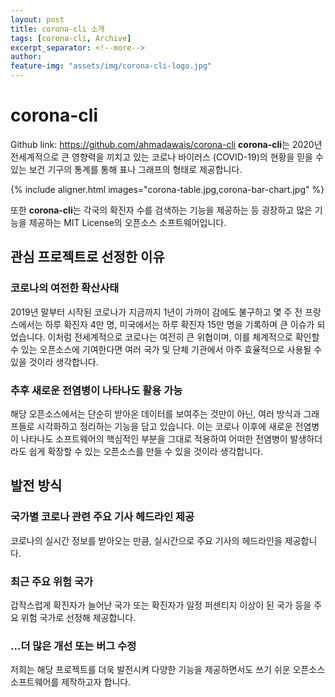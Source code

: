 ```yaml
---
layout: post
title: corona-cli 소개
tags: [corona-cli, Archive]
excerpt_separator: <!--more-->
author:
feature-img: "assets/img/corona-cli-logo.jpg"
---
```


# corona-cli  
Github link: <https://github.com/ahmadawais/corona-cli>
**corona-cli**는 2020년 전세계적으로 큰 영향력을 끼치고 있는 코로나 바이러스 (COVID-19)의 현황을 믿을 수 있는 보건 기구의 통계를 통해 표나 그래프의 형태로 제공합니다.

<!--more-->

{% include aligner.html images="corona-table.jpg,corona-bar-chart.jpg" %}

또한  **corona-cli**는 각국의 확진자 수를 검색하는 기능을 제공하는 등 굉장하고 많은 기능을 제공하는 MIT License의 오픈소스 소프트웨어입니다.

## 관심 프로젝트로 선정한 이유
### 코로나의 여전한 확산사태
2019년 말부터 시작된 코로나가 지금까지 1년이 가까이 감에도 불구하고 몇 주 전 프랑스에서는 하루 확진자 4만 명, 미국에서는 하루 확진자 15만 명을 기록하며 큰 이슈가 되었습니다. 이처럼 전세계적으로 코로나는 여전히 큰 위협이며, 이를 체계적으로 확인할 수 있는 오픈소스에 기여한다면 여러 국가 및 단체 기관에서 아주 효율적으로 사용될 수 있을 것이라 생각합니다.
### 추후 새로운 전염병이 나타나도 활용 가능
 해당 오픈소스에서는 단순히 받아온 데이터를 보여주는 것만이 아닌, 여러 방식과 그래프들로 시각화하고 정리하는 기능을 담고 있습니다. 이는 코로나 이후에 새로운 전염병이 나타나도 소프트웨어의 핵심적인 부분을 그대로 적용하여 어떠한 전염병이 발생하더라도 쉽게 확장할 수 있는 오픈소스를 만들 수 있을 것이라 생각합니다.

## 발전 방식
### 국가별 코로나 관련 주요 기사 헤드라인 제공
코로나의 실시간 정보를 받아오는 만큼, 실시간으로 주요 기사의 헤드라인을 제공합니다.
### 최근 주요 위험 국가
갑작스럽게 확진자가 늘어난 국가 또는 확진자가 일정 퍼센티지 이상이 된 국가 등을 주요 위험 국가로 선정해 제공합니다.
### ...더 많은 개선 또는 버그 수정
저희는 해당 프로젝트를 더욱 발전시켜 다양한 기능을 제공하면서도 쓰기 쉬운 오픈소스 소프트웨어를 제작하고자 합니다.  
